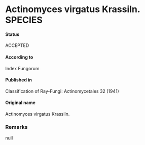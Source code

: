 Actinomyces virgatus Krassiln. SPECIES
=======

#### Status
ACCEPTED

#### According to
Index Fungorum

#### Published in
Classification of Ray-Fungi: Actinomycetales 32 (1941)

#### Original name
Actinomyces virgatus Krassiln.

### Remarks
null